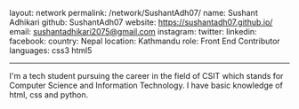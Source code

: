 layout: network
permalink: /network/SushantAdh07/
name: Sushant Adhikari
github: SushantAdh07
website: https://sushantadh07.github.io/
email: sushantadhikari2075@gmail.com
instagram:
twitter:
linkedin:
facebook:
country: Nepal
location: Kathmandu
role: Front End Contributor
languages: css3 html5

---

I'm a tech student pursuing the career in the field of CSIT which stands for Computer Science and Information Technology. I have basic knowledge of html, css and python.
